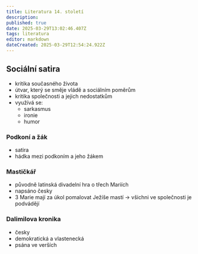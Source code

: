 ```yaml
---
title: Literatura 14. století
description: 
published: true
date: 2025-03-29T13:02:46.407Z
tags: literatura
editor: markdown
dateCreated: 2025-03-29T12:54:24.922Z
---
```


## Sociální satira
- kritika současného života
- útvar, který se směje vládě a sociálním poměrům
- kritika společnosti a jejich nedostatkům
- využívá se:
	- sarkasmus
	- ironie
	- humor

### Podkoní a žák
- satira
- hádka mezi podkoním a jeho žákem

### Mastičkář
- původně latinská divadelní hra o třech Mariích
- napsáno česky
- 3 Marie mají za úkol pomalovat Ježíše mastí -> všichni ve společnosti je podvádějí

### Dalimilova kronika
- česky
- demokratická a vlastenecká
- psána ve verších